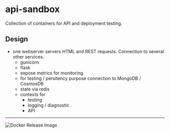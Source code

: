 # api-sandbox

Collection of containers for API and deployment testing.

## Design

- one webserver servers HTML and REST requests. Connection to several other services.
  - gunicorn
  - flask
  - expose metrics for monitoring
  - for testing / persitency purpose connection to MongoDB / CosmosDB
  - state via redis
  - contexts for
    - testing
    - logging / diagnostic
    - API
 

---
![Docker Release Image](https://github.com/cgerull/api-sandbox-server/workflows/Docker%20Release%20Image/badge.svg?branch=master)
